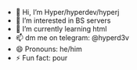 - 👋 Hi, I’m Hyper/hyperdev/hyperj
- 👀 I’m interested in BS servers
- 🌱 I’m currently learning html 
- 📫 dm me on telegram: @hyperd3v
- 😄 Pronouns: he/him
- ⚡ Fun fact: pour